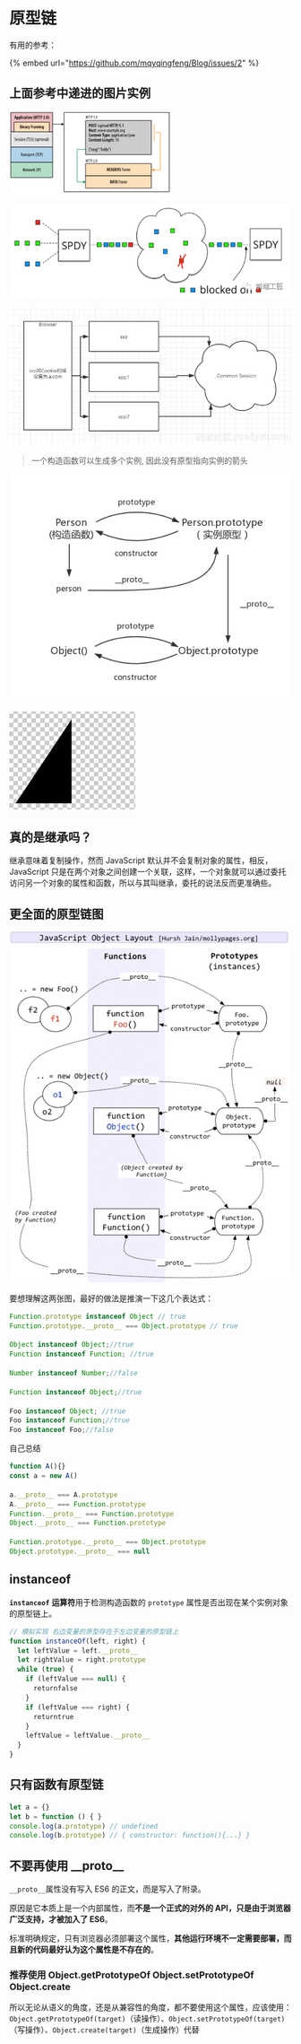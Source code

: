 # 原型链

有用的参考：

{% embed url="https://github.com/mqyqingfeng/Blog/issues/2" %}

## 上面参考中递进的图片实例

![&#x6784;&#x9020;&#x51FD;&#x6570;&#x548C;&#x5B9E;&#x4F8B;&#x539F;&#x578B;](../../.gitbook/assets/image%20%28117%29.png)

![&#x6BCF;&#x4E00;&#x4E2A;JavaScript&#x5BF9;&#x8C61;\(&#x9664;&#x4E86; null \)&#x90FD;&#x5177;&#x6709;&#x7684;\_\_proto\_\_&#x5C5E;&#x6027; \| person.\_\_proto\_\_ === Person.prototype](../../.gitbook/assets/image%20%2875%29.png)

![&#x6BCF;&#x4E2A;&#x539F;&#x578B;&#x90FD;&#x6709;&#x4E00;&#x4E2A; constructor &#x5C5E;&#x6027;&#x6307;&#x5411;&#x5173;&#x8054;&#x7684;&#x6784;&#x9020;&#x51FD;&#x6570; \| Person === Person.prototype.constructor](../../.gitbook/assets/image%20%2892%29.png)

> 一个构造函数可以生成多个实例, 因此没有原型指向实例的箭头

![&#x539F;&#x578B;&#x7684;&#x539F;&#x578B; \| Person.prototype.\_\_proto\_\_ === Object.prototype](../../.gitbook/assets/image%20%2830%29.png)

![&#x84DD;&#x8272;&#x7EBF;&#x5C31;&#x662F;&#x539F;&#x578B;&#x94FE; \| Object&#x7684;&#x539F;&#x578B;&#x7684;&#x539F;&#x578B;&#x4E3A;&#x7A7A; \| Object.prototype.\_\_proto\_\_ === null](../../.gitbook/assets/image%20%28151%29.png)

## 真的是继承吗？

继承意味着复制操作，然而 JavaScript 默认并不会复制对象的属性，相反，JavaScript 只是在两个对象之间创建一个关联，这样，一个对象就可以通过委托访问另一个对象的属性和函数，所以与其叫继承，委托的说法反而更准确些。

## 更全面的原型链图



![](../../.gitbook/assets/image%20%2819%29.png)



要想理解这两张图，最好的做法是推演一下这几个表达式：

```javascript
Function.prototype instanceof Object // true
Function.prototype.__proto__ === Object.prototype // true

Object instanceof Object;//true 
Function instanceof Function; //true 

Number instanceof Number;//false 

Function instanceof Object;//true 
 
Foo instanceof Object; //true
Foo instanceof Function;//true 
Foo instanceof Foo;//false
```

自己总结

```javascript
function A(){}
const a = new A()

a.__proto__ === A.prototype
A.__proto__ === Function.prototype
Function.__proto__ === Function.prototype
Object.__proto__ === Function.prototype

Function.prototype.__proto__ === Object.prototype
Object.prototype.__proto__ === null
```

## instanceof

**`instanceof`** **运算符**用于检测构造函数的 `prototype` 属性是否出现在某个实例对象的原型链上。

```javascript
// 模拟实现 右边变量的原型存在于左边变量的原型链上
function instanceOf(left, right) {
  let leftValue = left.__proto__
  let rightValue = right.prototype
  while (true) {
    if (leftValue === null) {
      returnfalse
    }
    if (leftValue === right) {
      returntrue
    }
    leftValue = leftValue.__proto__
  }
}
```

## 只有函数有原型链

```javascript
let a = {}
let b = function () { }
console.log(a.prototype) // undefined
console.log(b.prototype) // { constructor: function(){...} }
```

## 不要再使用 \_\_proto\_\_ 

`__proto__`属性没有写入 ES6 的正文，而是写入了附录。

原因是它本质上是一个内部属性，而**不是一个正式的对外的 API，只是由于浏览器广泛支持，才被加入了 ES6**。

标准明确规定，只有浏览器必须部署这个属性，**其他运行环境不一定需要部署，而且新的代码最好认为这个属性是不存在的**。

### 推荐使用 Object.getPrototypeOf  Object.setPrototypeOf Object.create

所以无论从语义的角度，还是从兼容性的角度，都不要使用这个属性，应该使用：`Object.getPrototypeOf(target)`（读操作）、`Object.setPrototypeOf(target)`（写操作）、`Object.create(target)`（生成操作）代替



